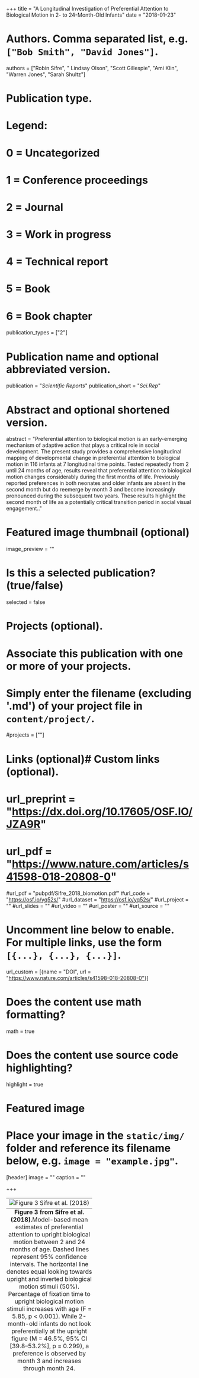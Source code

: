 +++
title = "A Longitudinal Investigation of Preferential Attention to Biological Motion in 2- to 24-Month-Old Infants"
date = "2018-01-23"

# Authors. Comma separated list, e.g. `["Bob Smith", "David Jones"]`.
authors = ["Robin Sifre", " Lindsay Olson", "Scott Gillespie", "Ami Klin", "Warren Jones", "Sarah Shultz"]

# Publication type.
# Legend:
# 0 = Uncategorized
# 1 = Conference proceedings
# 2 = Journal
# 3 = Work in progress
# 4 = Technical report
# 5 = Book
# 6 = Book chapter
publication_types = ["2"]

# Publication name and optional abbreviated version.
publication = "*Scientific Reports*"
publication_short = "*Sci.Rep*"

# Abstract and optional shortened version.
abstract = "Preferential attention to biological motion is an early-emerging mechanism of adaptive action that plays a critical role in social development. The present study provides a comprehensive longitudinal mapping of developmental change in preferential attention to biological motion in 116 infants at 7 longitudinal time points. Tested repeatedly from 2 until 24 months of age, results reveal that preferential attention to biological motion changes considerably during the first months of life. Previously reported preferences in both neonates and older infants are absent in the second month but do reemerge by month 3 and become increasingly pronounced during the subsequent two years. These results highlight the second month of life as a potentially critical transition period in social visual engagement.."
# Featured image thumbnail (optional)
image_preview = ""

# Is this a selected publication? (true/false)
selected = false

# Projects (optional).
#   Associate this publication with one or more of your projects.
#   Simply enter the filename (excluding '.md') of your project file in `content/project/`.
#projects = [""]

# Links (optional)# Custom links (optional).
# url_preprint = "https://dx.doi.org/10.17605/OSF.IO/JZA9R"
# url_pdf = "https://www.nature.com/articles/s41598-018-20808-0"
#url_pdf = "pubpdf/Sifre_2018_biomotion.pdf"
#url_code = "https://osf.io/yq52s/"
#url_dataset = "https://osf.io/yq52s/"
#url_project = ""
#url_slides = ""
#url_video = ""
#url_poster = ""
#url_source = ""


#   Uncomment line below to enable. For multiple links, use the form `[{...}, {...}, {...}]`.
url_custom = [{name = "DOI", url = "https://www.nature.com/articles/s41598-018-20808-0"}]

# Does the content use math formatting?
math = true

# Does the content use source code highlighting?
highlight = true

# Featured image
# Place your image in the `static/img/` folder and reference its filename below, e.g. `image = "example.jpg"`.
[header]
image = ""
caption = ""

+++
<table class="image">
<caption align="bottom"> <b>Figure 3 from Sifre et al. (2018).</b>Model-based mean estimates of preferential attention to upright biological motion between 2 and 24 months of age. Dashed lines represent 95% confidence intervals. The horizontal line denotes equal looking towards upright and inverted biological motion stimuli (50%). Percentage of fixation time to upright biological motion stimuli increases with age (F = 5.85, p < 0.001). While 2-month-old infants do not look preferentially at the upright figure (M = 46.5%, 95% CI [39.8–53.2%], p = 0.299), a preference is observed by month 3 and increases through month 24.</caption>
<tr><td><img src="/img/bio-motion-img.png" alt="Figure 3 Sifre et al. (2018)"/></td></tr>
</table>




